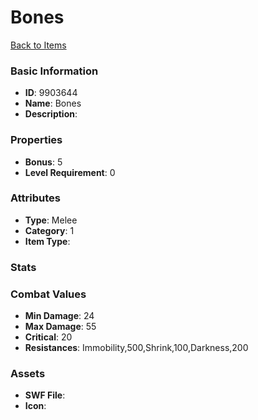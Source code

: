 # Bones



[Back to Items](../items.md)

### Basic Information

- **ID**: 9903644
- **Name**: Bones
- **Description**: 

### Properties

- **Bonus**: 5
- **Level Requirement**: 0

### Attributes

- **Type**: Melee
- **Category**: 1
- **Item Type**: 

### Stats


### Combat Values

- **Min Damage**: 24
- **Max Damage**: 55
- **Critical**: 20
- **Resistances**: Immobility,500,Shrink,100,Darkness,200

### Assets

- **SWF File**: 
- **Icon**: 

